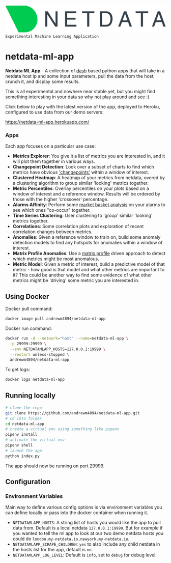 ![logo](assets/logo.svg)  
`Experimental Machine Learning Application`

# netdata-ml-app
__Netdata ML App__ - A collection of [dash](https://plotly.com/dash/) based python apps that will take in a netdata host ip and some input parameters, pull the data from the host, crunch it, and display some results. 

This is all experimental and nowhere near stable yet, but you might find something interesting in your data so why not play around and see :) 

Click below to play with the latest version of the app, deployed to Heroku, configured to use data from our demo servers:

https://netdata-ml-app.herokuapp.com/

### Apps

Each app focuses on a particular use case: 

- __Metrics Explorer__: You give it a list of metrics you are interested in, and it will plot them together in various ways.
- __Changepoint Detection__: Look over a subset of charts to find which metrics have obvious ['changepoints'](https://en.wikipedia.org/wiki/Change_detection) within a window of interest.
- __Clustered Heatmap__: A heatmap of your metrics from netdata, overed by a clustering algorithm to group similar 'looking' metrics together.
- __Metric Percentiles__: Overlay percentiles on your plots based on a window of interest and a reference window. Results will be ordered by those with the higher 'crossover' percentage.
- __Alarms Affinity__: Perform some [market basket analysis](https://en.wikipedia.org/wiki/Affinity_analysis) on your alarms to see which ones "co-occur" together.
- __Time Series Clustering__: User clustering to 'group' similar 'looking' metrics together.
- __Correlations__: Some correlation plots and exploration of recent correlation changes between metrics.
- __Anomalies__: Given a reference window to train on, build some anomaly detection models to find any hotspots for anomalies within a window of interest.
- __Matrix Profile Anomalies__: Use a [matrix profile](https://matrixprofile.org/#:~:text=The%20matrix%20profile%20is%20a,scalable%20and%20largely%20parameter%2Dfree.) driven approach to detect which metrics might be most anomalous.
- __Metric Model__: Given a metric of interest, build a predictive model of that metric - how good is that model and what other metrics are important to it? This could be another way to find some evidence of what other metrics might be 'driving' some metric you are interested in.

## Using Docker

Docker pull command:
```bash
docker image pull andrewm4894/netdata-ml-app 
```

Docker run command:

```bash
docker run -d --network="host" --name=netdata-ml-app \
  -p 29999:29999 \
  --env NETDATAMLAPP_HOSTS=127.0.0.1:19999 \
  --restart unless-stopped \
  andrewm4894/netdata-ml-app
```

To get logs:

```bash
docker logs netdata-ml-app
```

## Running locally

```bash
# clone the repo
git clone https://github.com/andrewm4894/netdata-ml-app.git
# cd into folder
cd netdata-ml-app
# create a virtual env using something like pipenv
pipenv install
# activate the virtual env
pipenv shell
# launch the app
python index.py
```

The app should now be running on port 29999. 

## Configuration

### Environment Variables

Main way to define various config options is via environment variables you can define locally or pass into the docker container when running it. 

- `NETDATAMLAPP_HOSTS`: A string list of hosts you would like the app to pull data from. Default is a local netdata `127.0.0.1:19999`. But for example if you wanted to tell the ml app to look at our two demo netdata hosts you could do `london.my-netdata.io,newyork.my-netdata.io`.
- `NETDATAMLAPP_SCRAPE_CHILDREN`: `yes` to also include any child netdata in the hosts list for the app, default is `no`.
- `NETDATAMLAPP_LOG_LEVEL`: Default is `info`, set to `debug` for debug level.